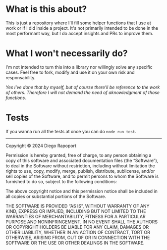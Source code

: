 # What is this about?
This is just a repository where I'll fill some helper functions that I use at work or if I did inside a project. It's not primarily intended to be done in the most performant way, but I do accept insights and PRs to improve them.

# What I won't necessarily do?
I'm not intended to turn this into a library nor willingly solve any specific cases. Feel free to fork, modify and use it on your own risk and responsability.

_Yes I've done that by myself, but of course there'll be reference to the work of others. Therefore I will not demand the need of aknowledgment of those functions._

# Tests
If you wanna run all the tests at once you can do `node run test`.

---

Copyright © 2024 Diego Rapoport

Permission is hereby granted, free of charge, to any person obtaining a copy of this software and associated documentation files (the “Software”), to deal in the Software without restriction, including without limitation the rights to use, copy, modify, merge, publish, distribute, sublicense, and/or sell copies of the Software, and to permit persons to whom the Software is furnished to do so, subject to the following conditions:

The above copyright notice and this permission notice shall be included in all copies or substantial portions of the Software.

THE SOFTWARE IS PROVIDED “AS IS”, WITHOUT WARRANTY OF ANY KIND, EXPRESS OR IMPLIED, INCLUDING BUT NOT LIMITED TO THE WARRANTIES OF MERCHANTABILITY, FITNESS FOR A PARTICULAR PURPOSE AND NONINFRINGEMENT. IN NO EVENT SHALL THE AUTHORS OR COPYRIGHT HOLDERS BE LIABLE FOR ANY CLAIM, DAMAGES OR OTHER LIABILITY, WHETHER IN AN ACTION OF CONTRACT, TORT OR OTHERWISE, ARISING FROM, OUT OF OR IN CONNECTION WITH THE SOFTWARE OR THE USE OR OTHER DEALINGS IN THE SOFTWARE.
